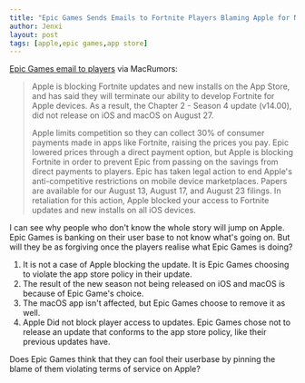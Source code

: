 ```yaml
---
title: "Epic Games Sends Emails to Fortnite Players Blaming Apple for New Season's Unavailability"
author: Jenxi
layout: post
tags: [apple,epic games,app store]
---
```

[Epic Games email to players](https://www.macrumors.com/2020/08/28/fortnite-emails-new-season-unavailable/) via MacRumors:

> Apple is blocking Fortnite updates and new installs on the ‌App Store‌, and has said they will terminate our ability to develop Fortnite for Apple devices. As a result, the Chapter 2 - Season 4 update (v14.00), did not release on iOS and macOS on August 27.
> 
> Apple limits competition so they can collect 30% of consumer payments made in apps like Fortnite, raising the prices you pay. Epic lowered prices through a direct payment option, but Apple is blocking Fortnite in order to prevent Epic from passing on the savings from direct payments to players. Epic has taken legal action to end Apple's anti-competitive restrictions on mobile device marketplaces. Papers are available for our August 13, August 17, and August 23 filings. In retaliation for this action, Apple blocked your access to Fortnite updates and new installs on all iOS devices.

I can see why people who don't know the whole story will jump on Apple. Epic Games is banking on their user base to not know what's going on. But will they be as forgiving once the players realise what Epic Games is doing?

1. It is not a case of Apple blocking the update. It is Epic Games choosing to violate the app store policy in their update.
2. The result of the new season not being released on iOS and macOS is because of Epic Game's choice.
3. The macOS app isn't affected, but Epic Games choose to remove it as well.
4. Apple Did not block player access to updates. Epic Games chose not to release an update that conforms to the app store policy, like their previous updates have.

Does Epic Games think that they can fool their userbase by pinning the blame of them violating terms of service on Apple?